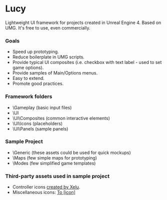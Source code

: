 # Lucy

Lightweight UI framework for projects created in Unreal Engine 4. 
Based on UMG. It's free to use, even commercially.

### Goals
* Speed up prototyping.
* Reduce boilerplate in UMG scripts.
* Provide typical UI composites (i.e. checkbox with text label - used to set game options). 
* Provide samples of Main/Options menus.
* Easy to extend.
* Promote good practices.

### Framework folders
* \Gameplay (basic input files)
* \UI 
* \UI\Composites (common interactive elements)
* \UI\Icons (placeholders)
* \UI\Panels (sample panels)

### Sample Project
* \Generic (these assets could be used for quick mockups)
* \Maps (few simple maps for prototyping) 
* \Modes (few simplified game templates)

### Third-party assets used in sample project
* Controller icons [created by Xelu](http://opengameart.org/content/free-keyboard-and-controllers-prompts-pack).
* Miscellaneous icons:  [To [icon]](http://www.toicon.com/about)

